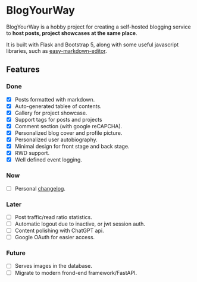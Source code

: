# BlogYourWay

BlogYourWay is a hobby project for creating a self-hosted blogging service to **host posts, project showcases at the same place**.

It is built with Flask and Bootstrap 5, along with some useful javascript libraries, such as [easy-markdown-editor](https://github.com/Ionaru/easy-markdown-editor).

## Features

### Done

- [x] Posts formatted with markdown.
- [x] Auto-generated tablee of contents.
- [x] Gallery for project showcase.
- [x] Support tags for posts and projects
- [x] Comment section (with google reCAPCHA).
- [x] Personalized blog cover and profile picture.
- [x] Personalized user autobiography.
- [x] Minimal design for front stage and back stage.
- [x] RWD support.
- [x] Well defined event logging.

### Now

- [ ] Personal [changelog](https://brianlovin.com/writing/make-a-personal-changelog).

### Later

- [ ] Post traffic/read ratio statistics.
- [ ] Automatic logout due to inactive, or jwt session auth.
- [ ] Content polishing with ChatGPT api.
- [ ] Google OAuth for easier access.

### Future

- [ ] Serves images in the database.
- [ ] Migrate to modern frond-end framework/FastAPI.
